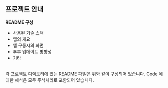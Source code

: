 ﻿## 프로젝트 안내

**README 구성**
- 사용된 기술 스택
- 앱의 개요
- 앱 구동시의 화면
- 추후 업데이트 방향성 
- 기타
<br>
각 프로젝트 디렉토리에 있는 README 파일은 위와 같이 구성되어 있습니다.
Code 에 대한 해석은 모두 주석처리로 포함되어 있습니다. 



 
